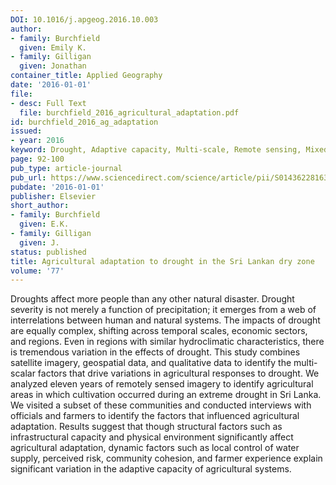 ```yaml
---
DOI: 10.1016/j.apgeog.2016.10.003
author:
- family: Burchfield
  given: Emily K.
- family: Gilligan
  given: Jonathan
container_title: Applied Geography
date: '2016-01-01'
file:
- desc: Full Text
  file: burchfield_2016_agricultural_adaptation.pdf
id: burchfield_2016_ag_adaptation
issued:
- year: 2016
keyword: Drought, Adaptive capacity, Multi-scale, Remote sensing, Mixed methods
page: 92-100
pub_type: article-journal
pub_url: https://www.sciencedirect.com/science/article/pii/S0143622816306063
pubdate: '2016-01-01'
publisher: Elsevier
short_author:
- family: Burchfield
  given: E.K.
- family: Gilligan
  given: J.
status: published
title: Agricultural adaptation to drought in the Sri Lankan dry zone
volume: '77'
---
```

Droughts affect more people than any other natural disaster. Drought severity is not merely a function of precipitation; it emerges from a web of interrelations between human and natural systems. The impacts of drought are equally complex, shifting across temporal scales, economic sectors, and regions. Even in regions with similar hydroclimatic characteristics, there is tremendous variation in the effects of drought. This study combines satellite imagery, geospatial data, and qualitative data to identify the multi-scalar factors that drive variations in agricultural responses to drought. We analyzed eleven years of remotely sensed imagery to identify agricultural areas in which cultivation occurred during an extreme drought in Sri Lanka. We visited a subset of these communities and conducted interviews with officials and farmers to identify the factors that influenced agricultural adaptation. Results suggest that though structural factors such as infrastructural capacity and physical environment significantly affect agricultural adaptation, dynamic factors such as local control of water supply, perceived risk, community cohesion, and farmer experience explain significant variation in the adaptive capacity of agricultural systems.

